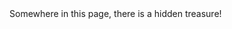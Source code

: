 <!-- ## Program  Committee -->

<!-- 

Congratulation! You got the treasure Submit the line written below (without double-quote) to solve the problem.

“The art of focusing one’s attention on the Supreme and giving one’s love to Him is called Kṛṣṇa consciousness.”
-->

<title>Hidden Quote</title>
<br><br>
<p>Somewhere in this page, there is a hidden treasure!</p>



